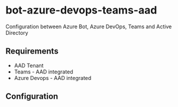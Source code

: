 # bot-azure-devops-teams-aad
Configuration between Azure Bot, Azure DevOps, Teams and Active Directory

## Requirements

- AAD Tenant
- Teams - AAD integrated
- Azure Devops - AAD integrated

## Configuration

